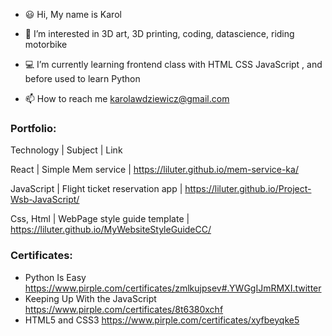 - 😃 Hi, My name is Karol

- 👀 I’m interested in 3D art, 3D printing, coding, datascience, riding motorbike
- 💻 I’m currently learning frontend class with HTML CSS JavaScript , and before used to learn Python
- 📫 How to reach me karolawdziewicz@gmail.com

### Portfolio:

Technology | Subject | Link

React | Simple Mem service | https://liluter.github.io/mem-service-ka/

JavaScript | Flight ticket reservation app | https://liluter.github.io/Project-Wsb-JavaScript/

Css, Html | WebPage style guide template | https://liluter.github.io/MyWebsiteStyleGuideCC/


### Certificates:
- Python Is Easy https://www.pirple.com/certificates/zmlkujpsev#.YWGgIJmRMXI.twitter
- Keeping Up With the JavaScript https://www.pirple.com/certificates/8t6380xchf
- HTML5 and CSS3  https://www.pirple.com/certificates/xyfbeyqke5

<!---
Liluter/Liluter is a ✨ special ✨ repository because its `README.md` (this file) appears on your GitHub profile.
You can click the Preview link to take a look at your changes.
--->

